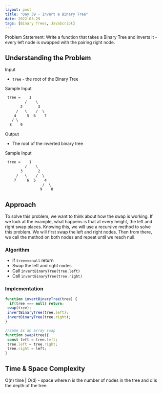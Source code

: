 ```yaml
---
layout: post
title: "Day 39 - Invert a Binary Tree"
date: 2022-03-29
tags: [Binary Trees, JavaScript]
---
```


Problem Statement: Write a function that takes a Binary Tree and inverts it - every left node is swapped with the pairing right node.

## Understanding the Problem

Input

* `tree` - the root of the Binary Tree

Sample Input

```markdown
 tree =    1
         /    \
       2       3
     /   \    /  \
    4     5  6    7
   / \   
  8    9 

```

Output

* The root of the inverted binary tree

Sample Input

```markdown
 tree =    1
         /    \
       3       2
     /   \    /  \
    7     6  5    4
                 /  \   
                9    8

```

## Approach

To solve this problem, we want to think about how the swap is working. If we look at the example, what happens is that at every height, the left and right swap places. Knowing this, we will use a recursive method to solve this problem. We will first swap the left and right nodes. Then from there, we call the method on both nodes and repeat until we reach null.

### Algorithm

* if `tree===null` return
* Swap the left and right nodes
* Call `invertBinaryTree(tree.left)`
* Call `invertBinaryTree(tree.right)`

### Implementation

```js
function invertBinaryTree(tree) {
  if(tree === null) return;
 swap(tree);
 invertBinaryTree(tree.left);
 invertBinaryTree(tree.right);
}

//Same as an array swap
function swap(tree){
 const left = tree.left;
 tree.left = tree.right;
 tree.right = left;
}
```

## Time & Space Complexity

O(n) time | O(d) - space where n is the number of nodes in the tree and d is the depth of the tree.
